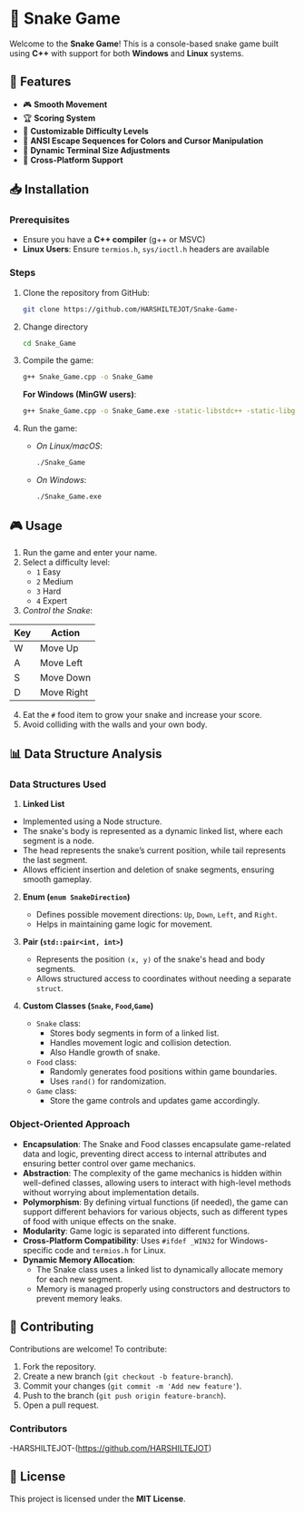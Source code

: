 # 🐍 Snake Game

Welcome to the **Snake Game**! This is a console-based snake game built using **C++** with support for both **Windows** and **Linux** systems.

## 📌 Features
- 🎮 **Smooth Movement** 
- 🏆 **Scoring System**
- 🌟 **Customizable Difficulty Levels**
- 🎨 **ANSI Escape Sequences for Colors and Cursor Manipulation**
- 🔲 **Dynamic Terminal Size Adjustments**
- 🚀 **Cross-Platform Support**

## 📥 Installation
### Prerequisites
- Ensure you have a **C++ compiler** (g++ or MSVC)
- **Linux Users**: Ensure `termios.h`, `sys/ioctl.h` headers are available

### Steps
1. Clone the repository from GitHub:
   ```sh
   git clone https://github.com/HARSHILTEJOT/Snake-Game-
   ```
 
2. Change directory
   ```sh
   cd Snake_Game
   ```
   
3. Compile the game:
   ```sh
   g++ Snake_Game.cpp -o Snake_Game
   ```
   **For Windows (MinGW users)**:
   ```sh
   g++ Snake_Game.cpp -o Snake_Game.exe -static-libstdc++ -static-libgcc
   ```

4. Run the game:
   - *On Linux/macOS*:
     ```sh
     ./Snake_Game
     ```
   - *On Windows*:
     ```sh
     ./Snake_Game.exe
      ```

## 🎮 Usage
1. Run the game and enter your name.
2. Select a difficulty level:
   - `1` Easy
   - `2` Medium
   - `3` Hard
   - `4` Expert
3. *Control the Snake*:

| Key | Action |
|-----|--------|
| W | Move Up |
| A | Move Left |
| S | Move Down |
| D | Move Right |

4. Eat the `#` food item to grow your snake and increase your score.
5. Avoid colliding with the walls and your own body.

## 📊 Data Structure Analysis
### **Data Structures Used**
1. **Linked List**
  - Implemented using a Node structure.
  - The snake's body is represented as a dynamic linked list, where each segment is a node.
  - The head represents the snake’s current position, while tail represents the last segment.
  - Allows efficient insertion and deletion of snake segments, ensuring smooth gameplay.

2. **Enum (`enum SnakeDirection`)**
   - Defines possible movement directions: `Up`, `Down`, `Left`, and `Right`.
   - Helps in maintaining game logic for movement.

3. **Pair (`std::pair<int, int>`)**
   - Represents the position `(x, y)` of the snake's head and body segments.
   - Allows structured access to coordinates without needing a separate `struct`.

4. **Custom Classes (`Snake`, `Food`,`Game`)**
   - `Snake` class:
     - Stores body segments in form of a linked list.
     - Handles movement logic and collision detection.
     - Also Handle growth of snake.
   - `Food` class:
     - Randomly generates food positions within game boundaries.
     - Uses `rand()` for randomization.
   - `Game` class:
      - Store the game controls and updates game accordingly.

### **Object-Oriented Approach**
- **Encapsulation**: The Snake and Food classes encapsulate game-related data and logic, preventing direct access to internal attributes and ensuring better control over game mechanics.
- **Abstraction**: The complexity of the game mechanics is hidden within well-defined classes, allowing users to interact with high-level methods without worrying about implementation details.
- **Polymorphism**: By defining virtual functions (if needed), the game can support different behaviors for various objects, such as different types of food with unique effects on the snake.
- **Modularity**: Game logic is separated into different functions.
- **Cross-Platform Compatibility**: Uses `#ifdef _WIN32` for Windows-specific code and `termios.h` for Linux.
- **Dynamic Memory Allocation**:
   - The Snake class uses a linked list to dynamically allocate memory for each new segment.
   - Memory is managed properly using constructors and destructors to prevent memory leaks.

## 🤝 Contributing
Contributions are welcome! To contribute:
1. Fork the repository.
2. Create a new branch (`git checkout -b feature-branch`).
3. Commit your changes (`git commit -m 'Add new feature'`).
4. Push to the branch (`git push origin feature-branch`).
5. Open a pull request.

### Contributors
-HARSHILTEJOT-(https://github.com/HARSHILTEJOT)

## 📜 License
This project is licensed under the **MIT License**.
